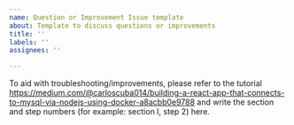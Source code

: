 ```yaml
---
name: Question or Improvement Issue template
about: Template to discuss questions or improvements
title: ''
labels: ''
assignees: ''

---
```


To aid with troubleshooting/improvements, please refer to the tutorial https://medium.com/@carloscuba014/building-a-react-app-that-connects-to-mysql-via-nodejs-using-docker-a8acbb0e9788 and write the section and step numbers (for example: section I, step 2) here.
